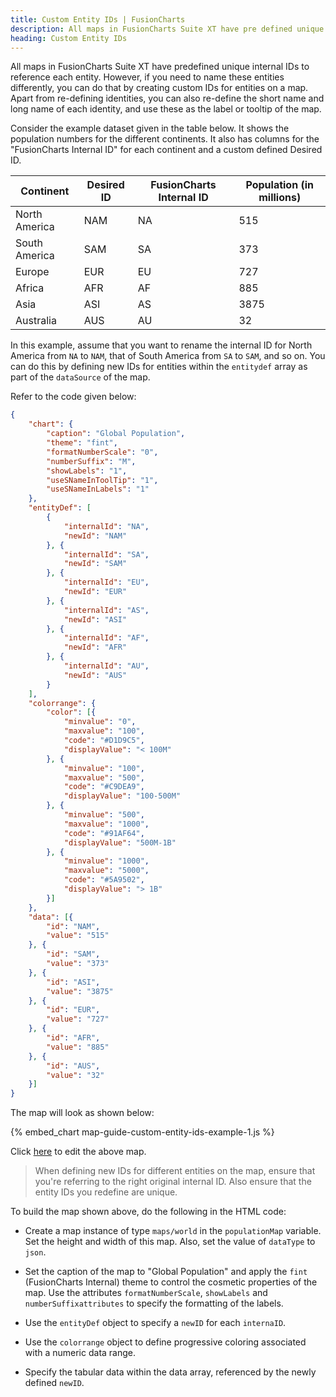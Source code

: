 ```yaml
---
title: Custom Entity IDs | FusionCharts
description: All maps in FusionCharts Suite XT have pre defined unique internal IDs to reference each entity
heading: Custom Entity IDs
---
```


All maps in FusionCharts Suite XT have predefined unique internal IDs to reference each entity. However, if you need to name these entities differently, you can do that by creating custom IDs for entities on a map. Apart from re-defining identities, you can also re-define the short name and long name of each identity, and use these as the label or tooltip of the map.

Consider the example dataset given in the table below. It shows the population numbers for the different continents. It also has columns for the "FusionCharts Internal ID" for each continent and a custom defined Desired ID.

Continent|Desired ID|FusionCharts Internal ID|Population (in millions)|
-|-|-|-
North America|NAM|NA|515|
South America|SAM|SA|373|
Europe|EUR|EU|727|
Africa|AFR|AF|885|
Asia|ASI|AS|3875|
Australia|AUS|AU|32|

In this example, assume that you want to rename the internal ID for North America from `NA` to `NAM`, that of South America from `SA` to `SAM`, and so on. You can do this by defining new IDs for entities within the `entitydef` array as part of the `dataSource` of the map.

Refer to the code given below:

```json
{
    "chart": {
        "caption": "Global Population",
        "theme": "fint",
        "formatNumberScale": "0",
        "numberSuffix": "M",
        "showLabels": "1",
        "useSNameInToolTip": "1",
        "useSNameInLabels": "1"
    },
    "entityDef": [
        {
            "internalId": "NA",
            "newId": "NAM"
        }, {
            "internalId": "SA",
            "newId": "SAM"
        }, {
            "internalId": "EU",
            "newId": "EUR"
        }, {
            "internalId": "AS",
            "newId": "ASI"
        }, {
            "internalId": "AF",
            "newId": "AFR"
        }, {
            "internalId": "AU",
            "newId": "AUS"
        }
    ],
    "colorrange": {
        "color": [{
            "minvalue": "0",
            "maxvalue": "100",
            "code": "#D1D9C5",
            "displayValue": "< 100M"
        }, {
            "minvalue": "100",
            "maxvalue": "500",
            "code": "#C9DEA9",
            "displayValue": "100-500M"
        }, {
            "minvalue": "500",
            "maxvalue": "1000",
            "code": "#91AF64",
            "displayValue": "500M-1B"
        }, {
            "minvalue": "1000",
            "maxvalue": "5000",
            "code": "#5A9502",
            "displayValue": "> 1B"
        }]
    },
    "data": [{
        "id": "NAM",
        "value": "515"
    }, {
        "id": "SAM",
        "value": "373"
    }, {
        "id": "ASI",
        "value": "3875"
    }, {
        "id": "EUR",
        "value": "727"
    }, {
        "id": "AFR",
        "value": "885"
    }, {
        "id": "AUS",
        "value": "32"
    }]
}
```

The map will look as shown below:

{% embed_chart map-guide-custom-entity-ids-example-1.js %}

Click [here](http://jsfiddle.net/fusioncharts/9vqsaec4/ "@@open-newtab") to edit the above map.

> When defining new IDs for different entities on the map, ensure that you're referring to the right original internal ID. Also ensure that the entity IDs you redefine are unique.

To build the map shown above, do the following in the HTML code:

* Create a map instance of type `maps/world` in the `populationMap` variable. Set the height and width of this map. Also, set the value of `dataType` to `json`.

* Set the caption of the map to "Global Population" and apply the `fint` (FusionCharts Internal) theme to control the cosmetic properties of the map. Use the attributes `formatNumberScale`, `showLabels` and `numberSuffixattributes` to specify the formatting of the labels.

* Use the `entityDef` object to specify a `newID` for each `internaID`.

* Use the `colorrange` object to define progressive coloring associated with a numeric data range.

* Specify the tabular data within the data array, referenced by the newly defined `newID`.